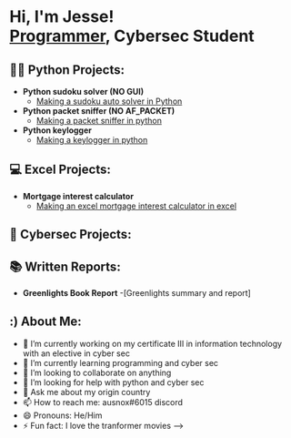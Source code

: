 <h1>Hi, I'm Jesse! <br/><a href="https://github.com/jessevanwyk1">Programmer</a>, <a>Cybersec Student</a>

<h2>👨‍💻 Python Projects:</h2>

- <b>Python sudoku solver (NO GUI)</b>
  - [Making a sudoku auto solver in Python](https://github.com/jessevanwyk1/SudokuSolve-NO-GUI-)
- <b>Python packet sniffer (NO AF_PACKET)</b>
  - [Making a packet sniffer in python](https://github.com/jessevanwyk1/PythonSniffer-NO-AFPACKET-)
- <b>Python keylogger</b>
  - [Making a keylogger in python](https://github.com/jessevanwyk1/Python-keylogger)
  
<h2>💻 Excel Projects:</h2>
  
- <b>Mortgage interest calculator</b>
  - [Making an excel mortgage interest calculator in excel](https://github.com/jessevanwyk1/Excel-mortgage-calc)
  
<h2>👾 Cybersec Projects:</h2>
  
<h2>📚 Written Reports:</h2>
  
  - <b>Greenlights Book Report</b>
    -[Greenlights summary and report]
  
<h2>:) About Me:</h2>

- 🔭 I’m currently working on my certificate III in information technology with an elective in cyber sec
- 🌱 I’m currently learning programming and cyber sec
- 👯 I’m looking to collaborate on anything
- 🤔 I’m looking for help with python and cyber sec
- 💬 Ask me about my origin country
- 📫 How to reach me: ausnox#6015 discord
- 😄 Pronouns: He/Him
- ⚡ Fun fact: I love the tranformer movies
-->
